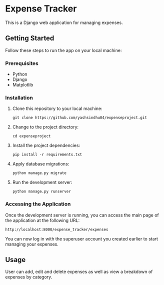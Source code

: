 # Expense Tracker

This is a Django web application for managing expenses.

## Getting Started

Follow these steps to run the app on your local machine:

### Prerequisites

- Python 
- Django 
- Matplotlib

### Installation

1. Clone this repository to your local machine:

   ```shell
   git clone https://github.com/yashsindhu04/expenseproject.git
   ```

2. Change to the project directory:

   ```shell
   cd expenseproject
   ```

3. Install the project dependencies:

   ```shell
   pip install -r requirements.txt
   ```

4. Apply database migrations:

   ```shell
   python manage.py migrate
   ```

5. Run the development server:

   ```shell
   python manage.py runserver
   ```

### Accessing the Application

Once the development server is running, you can access the main page of the application at the following URL:

```
http://localhost:8000/expense_tracker/expenses
```

You can now log in with the superuser account you created earlier to start managing your expenses.

## Usage

User can add, edit and delete expenses as well as view a breakdown of expenses by category.
